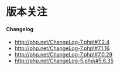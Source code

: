 # 版本关注

#### Changelog

* http://php.net/ChangeLog-7.php\#7.2.4
* http://php.net/ChangeLog-7.php\#7.1.16
* http://php.net/ChangeLog-7.php\#7.0.29
* http://php.net/ChangeLog-5.php\#5.6.35



